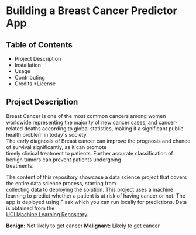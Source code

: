 # Building a Breast Cancer Predictor App

## Table of Contents

- Project Description
- Installation
- Usage
- Contributing
- Credits
  \*License

## Project Description

Breast Cancer is one of the most common cancers among women worldwide representing the majority of new cancer cases,
and cancer-related deaths according to global statistics, making it a significant public health problem in today's society.  
The early diagnosis of Breast cancer can improve the prognosis and chance of survival significantly, as it can promote  
timely clinical treatment to patients. Further accurate classification of benign tumors can prevent patients undergoing  
treatments.

The content of this repository showcase a data science project that covers the entire data science process, starting from  
collecting data to deploying the solution. This project uses a machine learning to predict whether a patient is at risk of
having cancer or not. The app is deployed using Flask which you can run locally for predictions. Data is obtained from the  
[UCI Machine Learning Repository](https://archive.ics.uci.edu/ml/datasets/Breast+Cancer+Wisconsin+%28Original%29).

**Benign:** Not likely to get cancer
**Malignant:** Likely to get cancer
